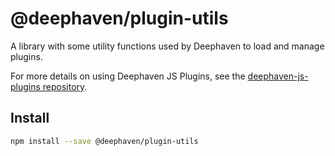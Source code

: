 # @deephaven/plugin-utils

A library with some utility functions used by Deephaven to load and manage plugins.

For more details on using Deephaven JS Plugins, see the [deephaven-js-plugins repository](https://github.com/deephaven/deephaven-js-plugins).

## Install

```bash
npm install --save @deephaven/plugin-utils
```
